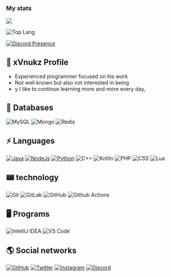 ### My stats

<p align= "">
  <img align= "" src=https://github-readme-stats.vercel.app/api?username=bungees&show_icons=true&theme=graywhite)>

![Top Lang](https://github-readme-stats.vercel.app/api/top-langs/?username=bungees&theme=graywhite&langs_count=8)

[![Discord Presence](https://lanyard.cnrad.dev/api/852942542932541453)](https://discord.com/users/852942542932541453)

## 📜 xVnukz Profile

- Experienced programmer focused on his work 
- Not well known but also not interested in being
- y I like to continue learning more and more every day,

## 💾 Databases

![MySQL](https://img.shields.io/badge/MySQL-FE9A2E?style=for-the-badge&logo=mysql&logoColor=white)
![Mongo](https://img.shields.io/badge/Mongodb-FE9A2E?style=for-the-badge&logo=mongodb&logoColor=white)
![Redis](https://img.shields.io/badge/Redis-FE9A2E?style=for-the-badge&logo=Redis&logoColor=white)

## ⚡ Languages

[![Java](https://img.shields.io/badge/Java-FE9A2E?style=for-the-badge&logo=javat&logoColor=white)](https://www.java.com/)
[![NodeJs](https://img.shields.io/badge/JavaScript-00ff5e?style=for-the-badge&logo=javascript&logoColor=white)](https://nodejs.org/)
[![Python](https://img.shields.io/badge/Python-00ffe5?style=for-the-badge&logo=python&logoColor=white)](https://www.python.org/)
![C++](https://img.shields.io/badge/C++-b1890?style=for-the-badge&logo=c++&logoColor=white)
![Kotlin](https://img.shields.io/badge/Kotlin-01dfd7?style=for-the-badge&logo=kotlin&logoColor=white)
![PHP](https://img.shields.io/badge/PHP-8181F7?style=for-the-badge&logo=php&logoColor=white)
![CSS](https://img.shields.io/badge/CSS-0174DF?style=for-the-badge&logo=css&logoColor=white)
![Lua](https://img.shields.io/badge/Lua-0174DF?style=for-the-badge&logo=lua&logoColor=white)
## 📟 technology

![Git](https://img.shields.io/badge/Git-FE9A2E?style=for-the-badge&logo=git&logoColor=white)
![GitLab](https://img.shields.io/badge/GitLab-FE9A2E?style=for-the-badge&logo=gitlab&logoColor=white)
![GitHub](https://img.shields.io/badge/Github-FE9A2E?style=for-the-badge&logo=github&logoColor=white)
![Github Actions](https://img.shields.io/badge/Github%20Actions-2088FF?style=for-the-badge&logo=github-action&logoColor=white)


## 🖥️ Programs 

![InteliIJ IDEA](https://img.shields.io/badge/InteliIJ%20IDEA-000000?style=for-the-badge&logo=inteliij-idea&logoColor=white)
![VS Code](https://img.shields.io/badge/VS%20Code-007ACC?style=for-the-badge&logo=vs-code&logoColor=white)


## 🌎 Social networks 

[![GitHub](https://img.shields.io/badge/Github-100000?style=for-the-badge&logo=github&logoColor=white)](https://github.com/bungees)
[![Twitter](https://img.shields.io/badge/Twitter-1DA1F2?style=for-the-badge&logo=twitter&logoColor=white)](https://twitter.com/bungees)
[![Instagram](https://img.shields.io/badge/Instagram-ff00d9?style=for-the-badge&logo=instagram&logoColor=white)](https://www.instagram.com/david.nadira/)
[![Discord](https://img.shields.io/badge/Discord-4c00ff?style=for-the-badge&logo=discord&logoColor=white)](https://discordapp.com/users/852942542932541453/)
